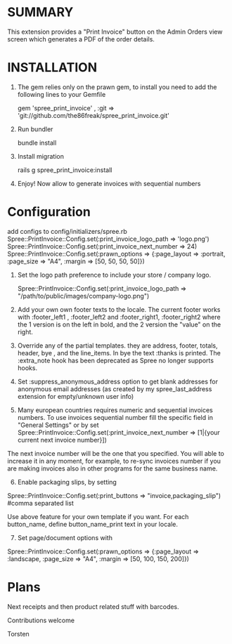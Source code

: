 SUMMARY
=======

This extension provides a "Print Invoice" button on the Admin Orders view screen which generates a PDF of the order details.


INSTALLATION
============

1. The gem relies only on the prawn gem, to install you need to add the following lines to your Gemfile

    gem 'spree_print_invoice' , :git => 'git://github.com/the86freak/spree_print_invoice.git'

2. Run bundler

    bundle install

3. Install migration

    rails g spree_print_invoice:install

4. Enjoy! Now allow to generate invoices with sequential numbers


Configuration
==============

add configs to 
config/initializers/spree.rb
    Spree::PrintInvoice::Config.set(:print_invoice_logo_path => 'logo.png')
    Spree::PrintInvoice::Config.set(:print_invoice_next_number => 24)
    Spree::PrintInvoice::Config.set(:prawn_options => {:page_layout => :portrait, :page_size => "A4", :margin => [50, 50, 50, 50]})

1. Set the logo path preference to include your store / company logo.

    Spree::PrintInvoice::Config.set(:print_invoice_logo_path => "/path/to/public/images/company-logo.png")

2. Add your own own footer texts to the locale. The current footer works with :footer_left1 , :footer_left2 and :footer_right1, :footer_right2 where the 1 version is on the left in bold, and the 2 version the "value" on the right.

3. Override any of the partial templates. they are address, footer, totals, header, bye , and the line_items. In bye the text :thanks is printed.  The :extra_note hook has been deprecated as Spree no longer supports hooks.

4. Set :suppress_anonymous_address option to get blank addresses for anonymous email addresses (as created by my spree_last_address extension for empty/unknown user info)

5. Many european countries requires numeric and sequential invoices numbers. To use invoices sequential number fill the specific field in "General Settings" or by set
  Spree::PrintInvoice::Config.set(:print_invoice_next_number => [1|{your current next invoice number}])

 The next invoice number will be the one that you specified. You will able to increase it in any moment, for example, to re-sync invoices number if you are making invoices also in other programs for the same business name.

6. Enable packaging slips, by setting

  Spree::PrintInvoice::Config.set(:print_buttons => "invoice,packaging_slip")  #comma separated list

 Use above feature for your own template if you want. For each button_name, define button_name_print text in your locale.

7. Set page/document options with

  Spree::PrintInvoice::Config.set(:prawn_options => {:page_layout => :landscape, :page_size => "A4", :margin => [50, 100, 150, 200]})

Plans
=====
Next receipts and then product related stuff with barcodes.


Contributions welcome

Torsten
